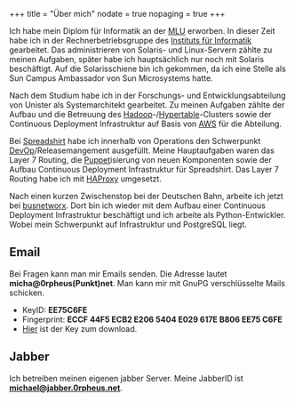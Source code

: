 +++
title    = "Über mich"
nodate   = true
nopaging = true
+++

Ich habe mein Diplom für Informatik an der [MLU] erworben. In dieser Zeit habe ich in der Rechnerbetriebsgruppe
des [Instituts für Informatik] gearbeitet. Das administrieren von Solaris- und Linux-Servern zählte zu meinen
Aufgaben, später habe ich hauptsächlich nur noch mit Solaris beschäftigt. Auf die Solarisschiene bin ich gekommen,
da ich eine Stelle als Sun Campus Ambassador von Sun Microsystems hatte.

Nach dem Studium habe ich in der Forschungs- und Entwicklungsabteilung von Unister als Systemarchitekt gearbeitet.
Zu meinen Aufgaben zählte der Aufbau und die Betreuung des [Hadoop]-/[Hypertable]-Clusters sowie der Continuous Deployment Infrastruktur auf Basis von [AWS] für die Abteilung.

Bei [Spreadshirt] habe ich innerhalb von Operations den Schwerpunkt [DevOp]/Releasemangement ausgefüllt. Meine
Hauptaufgaben waren das Layer 7 Routing, die [Puppet]isierung von neuen Komponenten sowie der 
Aufbau Continuous Deployment Infrastruktur für Spreadshirt. Das Layer 7 Routing habe ich mit [HAProxy] umgesetzt.

Nach einen kurzen Zwischenstop bei der Deutschen Bahn, arbeite ich jetzt bei [busnetworx]. Dort bin ich wieder mit
dem Aufbau einer Continuous Deployment Infrastruktur beschäftigt und ich arbeite als Python-Entwickler. Wobei mein
Schwerpunkt auf Infrastruktur und PostgreSQL liegt.

## Email

Bei Fragen kann man mir Emails senden. Die Adresse lautet **micha@0rpheus(Punkt)net**.
Man kann mir mit GnuPG verschlüsselte Mails schicken.

* KeyID: **EE75C6FE**
* Fingerprint: **ECCF 44F5 ECB2 E206 5404  E029 617E B806 EE75 C6FE**
* [Hier] ist der Key zum download.

## Jabber

Ich betreiben meinen eigenen jabber Server. Meine JabberID ist
**michael@jabber.0rpheus.net**.

[MLU]: http://uni-halle.de
[Instituts für Informatik]: http://informatik.uni-halle.de
[Spreadshirt]: https://www.spreadshirt.de/
[DevOp]: http://en.wikipedia.org/wiki/DevOps
[Puppet]: http://docs.puppetlabs.com/#puppetpuppet
[Hadoop]: https://hadoop.apache.org/#What+Is+Apache+Hadoop%3F
[Hypertable]: http://hypertable.org/
[AWS]: http://aws.amazon.com/de/
[Hier]: /Michael_Rennecke_EE75C6FE.asc
[HAProxy]: http://www.haproxy.org/
[busnetworx]: https://www.busnetworx.com/
